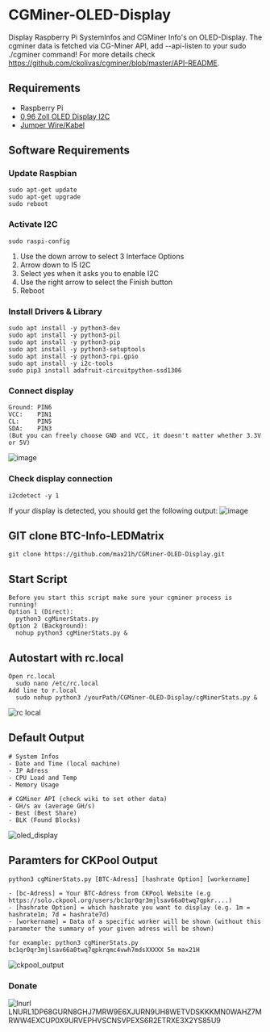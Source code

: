 # CGMiner-OLED-Display
Display Raspberry Pi SystemInfos and CGMiner Info's on OLED-Display.
The cgminer data is fetched via CG-Miner API, add --api-listen to your sudo ./cgminer command! For more details check https://github.com/ckolivas/cgminer/blob/master/API-README.

## Requirements
  - Raspberry Pi
  - [0,96 Zoll OLED Display I2C](https://www.amazon.de/dp/B01L9GC470/)
  - [Jumper Wire/Kabel](https://www.amazon.de/dp/B07KYHBVR7/)
## Software Requirements
  ### Update Raspbian
    sudo apt-get update
    sudo apt-get upgrade
    sudo reboot
   ### Activate I2C
    sudo raspi-config
   1. Use the down arrow to select 3 Interface Options 
   2. Arrow down to I5 I2C 
   3. Select yes when it asks you to enable I2C
   4. Use the right arrow to select the Finish button 
   5. Reboot
   ### Install Drivers & Library
    sudo apt install -y python3-dev
    sudo apt install -y python3-pil
    sudo apt install -y python3-pip
    sudo apt install -y python3-setuptools
    sudo apt install -y python3-rpi.gpio
    sudo apt install -y i2c-tools
    sudo pip3 install adafruit-circuitpython-ssd1306
   ### Connect display
    Ground: PIN6
    VCC:    PIN1
    CL:     PIN5
    SDA:    PIN3
    (But you can freely choose GND and VCC, it doesn't matter whether 3.3V or 5V)
   ![image](https://user-images.githubusercontent.com/116381805/198962440-202eca3c-438c-4762-afd5-c4e9b7b451d7.png)
  ### Check display connection
    i2cdetect -y 1
   If your display is detected, you should get the following output:
   ![image](https://user-images.githubusercontent.com/116381805/198963026-cdee3cd2-0f2f-488d-8c33-f48d462910b2.png)
 ## GIT clone BTC-Info-LEDMatrix
    git clone https://github.com/max21h/CGMiner-OLED-Display.git
 ## Start Script
    Before you start this script make sure your cgminer process is running!
    Option 1 (Direct):
      python3 cgMinerStats.py
    Option 2 (Background):
      nohup python3 cgMinerStats.py &
 ## Autostart with rc.local
    Open rc.local
      sudo nano /etc/rc.local
    Add line to r.local
      sudo nohup python3 /yourPath/CGMiner-OLED-Display/cgMinerStats.py &
  ![rc local](https://user-images.githubusercontent.com/116381805/203770650-6f73edcf-cf39-47b1-b236-5b9cf214e70f.png)
    
  ## Default Output
    # System Infos
    - Date and Time (local machine)
    - IP Adress
    - CPU Load and Temp
    - Memory Usage
    
    # CGMiner API (check wiki to set other data)
    - GH/s av (average GH/s)
    - Best (Best Share)
    - BLK (Found Blocks)
  ![oled_display](https://user-images.githubusercontent.com/116381805/203777160-d7d1c403-b89e-495e-8e95-08e60653e07a.png)
  
  ## Paramters for CKPool Output
    python3 cgMinerStats.py [BTC-Adress] [hashrate Option] [workername]
      
    - [bc-Adress] = Your BTC-Adress from CKPool Website (e.g https://solo.ckpool.org/users/bc1qr0qr3mjlsav66a0twq7qpkr....)
    - [hashrate Option] = which hashrate you want to display (e.g. 1m = hashrate1m; 7d = hashrate7d)
    - [workername] = Data of a specific worker will be shown (without this parameter the summary of your given adress will be shown)

    for example: python3 cgMinerStats.py bc1qr0qr3mjlsav66a0twq7qpkrqmc4vwh7mdsXXXXX 5m max21H
  ![ckpool_output](https://user-images.githubusercontent.com/116381805/210548055-5c5ca8cc-7bfc-4ca8-a862-87898a6346b0.jpg)
  
### Donate
![lnurl](https://user-images.githubusercontent.com/116381805/212836865-b4da6e48-48c9-4efd-9ef1-ccd656a38a28.png)
LNURL1DP68GURN8GHJ7MRW9E6XJURN9UH8WETVDSKKKMN0WAHZ7MRWW4EXCUP0X9URVEPHVSCNSVPEXS6R2ETRXE3X2YS85U9


